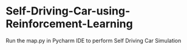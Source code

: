 # Self-Driving-Car-using-Reinforcement-Learning
Run the map.py in Pycharm IDE to perform Self Driving Car Simulation
